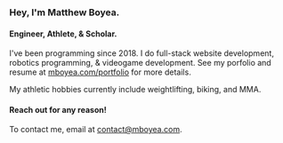 ### Hey, I'm Matthew Boyea.
#### Engineer, Athlete, & Scholar.
I've been programming since 2018. I do full-stack website development, robotics programming, & videogame development. See my porfolio and resume at [mboyea.com/portfolio](https://www.mboyea.com/portfolio) for more details.

My athletic hobbies currently include weightlifting, biking, and MMA.

<!---
I've written articles at [mboyea.com/articles](https://www.mboyea.com/articles) and videos at [youtube.com/@mtcboyea](https://www.youtube.com/@mtcboyea) on all sorts of subjects. Check them out!
--->

#### Reach out for any reason!
To contact me, email at [contact@mboyea.com](mailto:contact@mboyea.com).

